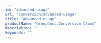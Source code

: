 ```yaml
---
id: "advanced-usage"
url: "conversion/advanced-usage"
title: "Advanced usage"
productName: "GroupDocs.Conversion Cloud"
description: ""
keywords: ""
---
```



